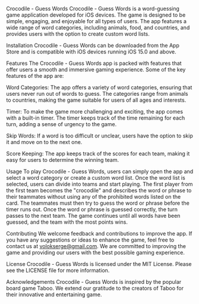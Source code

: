 Crocodile - Guess Words
Crocodile - Guess Words is a word-guessing game application developed for iOS devices. The game is designed to be simple, engaging, and enjoyable for all types of users. The app features a wide range of word categories, including animals, food, and countries, and provides users with the option to create custom word lists.

Installation
Crocodile - Guess Words can be downloaded from the App Store and is compatible with iOS devices running iOS 15.0 and above.

Features
The Crocodile - Guess Words app is packed with features that offer users a smooth and immersive gaming experience. Some of the key features of the app are:

Word Categories: The app offers a variety of word categories, ensuring that users never run out of words to guess. The categories range from animals to countries, making the game suitable for users of all ages and interests.

Timer: To make the game more challenging and exciting, the app comes with a built-in timer. The timer keeps track of the time remaining for each turn, adding a sense of urgency to the game.

Skip Words: If a word is too difficult or unclear, users have the option to skip it and move on to the next one.

Score Keeping: The app keeps track of the scores for each team, making it easy for users to determine the winning team.

Usage
To play Crocodile - Guess Words, users can simply open the app and select a word category or create a custom word list. Once the word list is selected, users can divide into teams and start playing. The first player from the first team becomes the "crocodile" and describes the word or phrase to their teammates without using any of the prohibited words listed on the card. The teammates must then try to guess the word or phrase before the timer runs out. Once the word or phrase is guessed correctly, the turn passes to the next team. The game continues until all words have been guessed, and the team with the most points wins.

Contributing
We welcome feedback and contributions to improve the app. If you have any suggestions or ideas to enhance the game, feel free to contact us at volokserge@gmail.com. We are committed to improving the game and providing our users with the best possible gaming experience.

License
Crocodile - Guess Words is licensed under the MIT License. Please see the LICENSE file for more information.

Acknowledgements
Crocodile - Guess Words is inspired by the popular board game Taboo. We extend our gratitude to the creators of Taboo for their innovative and entertaining game.
